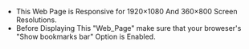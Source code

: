 * This Web Page is Responsive for 1920×1080 And 360×800 Screen Resolutions.
* Before Displaying This "Web_Page" make sure that your broweser's "Show bookmarks bar" Option is Enabled.
